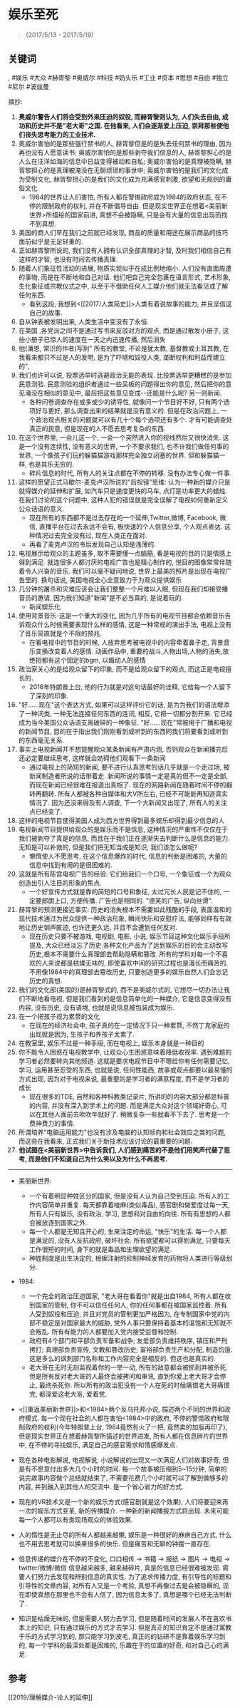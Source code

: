 # 娱乐至死

> (2017/5/13 - 2017/5/19)


## 关键词
, #娱乐 #大众 #赫胥黎 #奥威尔 #科技 #奶头乐 #工业 #资本 #思想 #自由 #独立 #尼尔 #波兹曼

摘抄:

1. **奥威尔警告人们将会受到外来压迫的奴役, 而赫胥黎则认为, 人们失去自由, 成功和历史并不是"老大哥"之国. 在他看来, 人们会逐渐爱上压迫, 崇拜那些使他们丧失思考能力的工业技术.**
2. 奥威尔害怕的是那些强行禁书的人, 赫胥黎但是的是失去任何禁书的理由, 因为再也没有人愿意读书; 奥威尔害怕的是那些剥夺我们信息的人, 赫胥黎担心的是人么在汪洋如海的信息中日益变得被动和自私; 奥威尔害怕的是真理被隐瞒, 赫胥黎担心的是真理被淹没在无聊烦琐的事世中; 奥威尔害怕的是我们的文化成为受制文化, 赫胥黎担心的是我们的文化成为充满感官刺激, 欲望和无规则的庸俗文化
    * 1984的世界让人们害怕, 所有人都在警惕政府成为1984的政府状态, 在不停的限制政府的权利, 并在不断倡导自由. 但是现实世界正在想着<美丽新世界>所描绘的国家前进, 真想不会被隐瞒, 只是会有大量的信息出现而找不到真想.
3. 美国的商人们早在我们之前就已经发现, 商品的质量和用途在展示商品的技巧面前似乎是无足轻重的.
4. 正如赫胥黎所说的, 我们没有人拥有认识全部真理的才智, 及时我们相信自己有这样的才智, 也没有时间去传播真理.
5. 随着人们象征性活动的进展, 物质实现似乎在成比例地缩小. 人们没有直面周遭的事物, 而是在不断地和自己对话. 他们吧自己完全包裹在语言形式, 艺术形象, 生化象征或宗教仪式之中, 以至于不借助任何人工媒介他们就无法看见或了解任何东西.
    * 看到这段, 我想到<[[2017/人类简史]]>人类有着说故事的能力, 并且坚信这自己的故事.
6. 自从钟表被发明出来, 人类生活中变没有了永恒.
7. 在美国 ,各党派之间不是通过写书来反驳对方的观点, 而是通过散发小册子, 这些小册子已惊人的速度在一天之内迅速传播, 然后消失
8. 他(潘恩, 常识的作者)写到" 所有的教堂, 不论是犹太教, 基督教或土耳其教, 在我看来都只不过是人的发明, 是为了吓唬和奴役人类, 垄断权利和利益而建立的",
9. 我们也许可以说, 投票选举时逃避政治无能的表现. 比投票选举更糟糕的是参加民意测验. 民意测验的组织者通过一些呆板的问题得出你的意见, 然后把你的意见淹没在相似的意见中, 最后把这些意见变成--还能是什么呢? 另一则新闻.
    * 各种问卷调查存在或多或少的诱导性, 就像问一个节目好不好, 只有两个选项好与更好, 那么调查出来的结果就是没有意义的. 但是在政治问题上, 一个政治观点相关的问题就可以有几十个每个选项还有多个. 才有可能调查处真正的民意, 但是现在的人不愿去思考复杂的东西.
10. 在这个世界里, 一会儿这一个, 一会一个突然进入你的视线然后又很快消失. 这是一个没有连续性, 没有意义的世界, 一个不要求我们, 也不许我们做任何事的世界, 一个像孩子们玩的躲猫猫游戏那样完全独立闭塞的世界. 但和躲猫猫一样, 也是其乐无穷的.
    * 碎片信息的时代, 所有人的关注点都在不停的转移. 没有办法专心做一件事.
11. 这样的愿望正式马歇尔-麦克卢汉所说的"后视镜"思维: 认为一种新的媒介只是就得媒介的延伸和扩展, 如汽车只是速度更快的马车, 点灯是功率更大的蜡烛. 在我们讨论的这个问题中, 这种人犯的错误就是完全误解了电视如何重新定义公众话语的意义.
    * 现在所有的东西都不是过去存在的一个延伸,Twitter,微博, Facebook, 微信, 直播平台在过去永远不会有, 极快速的个人信息分享, 个人观点表达. 这种情况过去完全没有过, 现在人类正在面对.
    * 再看了麦克卢汉的书后发现自己认知是浅薄的.
12. 电视展示给观众的主题虽多, 取不需要懂一点脑筋, 看是电视的目的只是情感上得到满足. 就连很多人都讨厌的电视广告也是精心制作的, 悦目的图像常常伴随着令人兴奋的音乐. 我们可以毫不疑问地说, 世界上最美的照片是出现在电视广告里的. 换句话说, 美国电视全心全意致力于为观众提供娱乐
13. 几分钟的屠杀和灾难应该会让我们整整一个月难以入眠, 但现在我们却接受播音员的邀请, 因为我们知道"新闻"是不必当真的, 是说着玩的.
    * 新闻娱乐化
14. 使用背景音乐-这是一个重大的变化, 因为几乎所有的电视节目都会依赖音乐告诉观众什么时候需要表现什么样的感情, 这是一种常规的演出手法, 电视上没有了音乐简直就是个不限的预兆.
    * 在看电视中的节目的时候, 人放弃思考被电视中的内容牵着鼻子走, 背景音乐变换改变着人的感情. 动画作品中, 重要的战斗,人物出场,人物的消失,放绝招都有这个固定的bgm, 以煽动人的感情
15. 政治家关心的是给观众留下的印象, 而不是给观众留下的观点, 而这正是电视擅长的.
    * 2016年特朗普上台, 他的行为就是对这句话最好的诠释, 它给每一个人留下了深刻的印象.
16. "好......现在"这个表达方式, 如果可以这样评价它的话, 是为为我们的语法增添了一种词类, 一种无法连接任何东西的连词, 相反, 它把一切都分割开来. 它已经成为当今美国公众话语支离破碎的一种象征. "好......现在"常被用于广播和电视的新闻节目, 目的在于指出我们刚刚看到或听到的东西同我们将要看到或听到的东西毫无关系.
17. 事实上电视新闻并不想提醒观众某条新闻有严肃内涵, 否则观众在新闻播完后还必定要继续思考, 这样就会妨碍他们观看下一条新闻
    * 通过电视上的简短的新闻, 要不进行认真思考的话几乎就是一个走过场, 被新闻制造者所说的话带着走. 新闻所说的事情一定是真的但不一定是全部, 而现在新闻已经很难在报道出真相了. 现在的网路新闻在随着时间不停的翻转再翻转. 所有人都被各种自媒体和大V所左右, 已经不可能能再知道真实情况了. 因为还没来得及有人调查, 下一个大新闻又出现了, 所有人的关注点已经变了.
18. 这样的电视节目使得美国人成为西方世界得到最多娱乐却得到最少信息的人
19. 电视新闻节目提供给观众的是娱乐而不是信息, 这种情况的严重性不仅仅在于我们被剥夺了真是的信息, 而且在于我们正在逐渐失去判断什么是信息的能力. 无知是可以补救的, 但是我们把无知当成是知识, 我们该怎么做呢?
    * 懒惰使人不愿思考, 在这个信息爆炸的时代, 信息的判断是困难的, 大量的信息中找到有用的是很困难的.
20. 这就是所有陈宫电视广告的经验: 它们给我们一个口号, 一个象征或一个为观众创造出引人注目的形象的焦点.
    * 一个好宣传方式就是靠的简短的口号和象征, 太过冗长人民是记不住的, 一定要郎朗上口, 方便传播. 广告也是相同的. "德芙的广告, 纵向丝滑".
21. 赫胥黎的预测更接近事实: 历史的消失根本不需要如此残酷的手段, 表面温和的现代技术通过为民众提供一种政治形象, 瞬间快乐和安慰疗法, 能够同样有有效地让历史销声匿迹, 也许还更久远, 并且不会遭到任何反对.
    * 现在历史只要不被游戏, 电视剧, 电影, 小说, 娱乐节目这种文化娱乐手段所提及, 大众已经淡忘了历史.各种文化产品为了达到娱乐的目的会主动改写历史,根本不需要什么真理部去帮助隐瞒和篡改.  所有的学科对每一个不喜欢的人来说都是枯燥无味的, 即使喜欢中间的研究过程也是漫长而痛苦的. 不用像1984中的真理部去篡改历史, 只要创造更多的娱乐自然人们会忘记历史的真想.
22. 我们的文化部(美国的)是赫胥黎式的, 而不是奥威尔式的, 它想尽一切办法让我们不断地看电视, 但是我们看到的是信息简单化的一种媒介, 它是信息变得没有内容, 没有历史, 没有语境, 也就是说信息被包装成为娱乐.
23. 在一个把孩子视为累赘的文化
    * 在现在的经济社会中, 孩子真的在一定情况下只一种累赘, 不然丁克家庭的出现就是因为, 生孩子和养孩子太累了.
24. 在教室里, 娱乐不过是一种手段, 而在电视上, 娱乐本身就是一种目的
25. 你不能令人困惑在电视教学中, 让观众心生困惑意味着降低收视率. 遇到难题的学习者必然要转向其他频道. 这就是要求电视节目中不嗯给你有任何需要记忆, 学习, 运用甚至忍受的东西, 也就是说, 任何性能西, 故事或观点都要以最易懂的方式出现, 因为对于电视来说, 最重要的是学习者的满意程度, 而不是学习者的成长
    * 现在很多的TDE, 自然和各种科教类记录片, 所讲的的内容大部分都是科普的内容, 并没有深入到学术上的问题. 而是满足大众对这个领域好奇心, 可以在其他人面前去吹吹牛就好了. 稍微复杂一些就看不下去了. 思考是一个费神费力的事情.
26. 所谓培养"电脑运用能力"也没有涉及电脑的认知倾向和社会效应之类的问题, 而这些在我看来, 正式我们关于新技术应该讨论的最重要的问题.
27. **他试图在<美丽新世界>中告诉我们, 人们感到痛苦的不是他们用笑声代替了思考, 而是他们不知道自己为什么笑以及为什么不再思考.**


---

* 美丽新世界:
    * 一个有着明显种姓区分的国家, 但是没有人认为自己受到压迫. 所有人的工作内容简单并重复. 每天都靠着唆麻(类似毒品), 感官剧和做爱度过每一天, 所有人只有娱乐, 没有政治, 学习, 思想和对自由的向往. 所有有思想的人都会被放逐到国家之外.
    * 每一个人都是无知且开心的, 生来注定的命运, "快乐"的生活. 每一个人都是满足的, 没有人反抗政府, 破坏社会. 所有欲望都可以得到满足, 只要每天工作很短的时间, 身下的就是毒品和生理欲望的满足.
    * 种姓制度是出生决定的, 根据注射的抑制神经发育的药物将人类进行等级划分.
* 1984:
    * 一个完全的政治压迫国家, "老大哥在看着你"就是出自1984, 所有人都在收到国家的管制, 你不可以信任任何人, 你的任何事都在被国家监控着. 所有人受到奴役和压迫, 并且对党员的管制更加严格因为, 在专制国家中党的内部不稳定是对国家最大的威胁, 党外人事只要保持着基本的温饱和无知就不会叛乱. 所有有能力的人都要加入党内接受监督和控制.
    * 政府有4个部门和平部负责军备和战争; 友爱部负责维持秩序, 镇压和严刑拷打; 真理部负责宣传, 文教和篡改历史; 富裕部负责生产和分配, 制造饥饿. 这是多么的讽刺部门名称和工作内容完全是相反的. 但这也是真实的.
    * 老大哥在无时无刻监视着你的一举一动, 所有的敌意都会被抓到并被杀死. 但是所有反对老大哥的人最终会被拷问和审讯, 直到你爱上老大哥才会停止, 最终杀死你. 所以所有的政治犯没有一个人在死的时候痛恨老大哥痛恨党, 都深爱这老大哥, 爱着党.

* <[[重返美丽新世界]]>和<1984>两个反乌托邦小说, 描述两个不同的世界和政府模式. 每一个现在社会的人都在害怕<1984>中的政府, 不停的警惕政府和限制政府的权利(今年特朗普上台, 1984竟然有火了一把, 竟然卖的加版再印了), 但是现实世界正在想着赫胥黎所描述的世界进发, 所有人都在信息碎片的世界中, 在不停的寻找娱乐, 满足自己的感官需求和情感爆发点.
* 现在各种电影解说, 电视解说, 小说解说的出现又一次满足人们对故事好奇, 但是有不愿意付出多大几个小时的时间. 每一个故事被压缩到5\~15分钟, 简单的说完故事内容做个总结就结束了, 不需要花费几个小时就可以了解到做够多的内容, 并到融入到其他人的交流中. 是一个省心省力的好方式.
* 现在的VR技术又是一个新的娱乐方式(感官剧就是这个效果), 人们将要迎来再一次的娱乐方式变革, 新的传播媒介. 一种新的新闻播报方式将出现. 未来可能每一个人都可以有类现场观众的体验效果.
* 人的惰性是无止尽的所有人都越来越懒, 娱乐是一种很好的麻痹自己方式, 什么也不用去思考就可以换来很多的快乐. 但是痛苦和无聊的钟摆一直存在.
* 信息传递的媒介在不停的不变化, 口口相传 -> 书籍 -> 报纸 -> 图片 -> 电视 -> twitter/微博/微信 信息越来越多, 越来越碎片, 真是的信息已经很难被发现. 需要人们努力去发现和辨别信息的真实性. 为了追求传播力度, 有引导性的标题和引导性的文章内容, 对所有人又是一个考验, 真想不再像过去是会被隐瞒的, 现在即使真想在那里也不会有人信了, 因为信息太多了, 真想是哪个已经无法判断了.
* 知识是枯燥无味的, 但是需要人努力去学习, 但是随着时间的发展人不在喜欢书本上的知识, 只有通过娱乐的方式才去学习. 但是真正的知识肯定不是通过寓教于乐的方式学习到的, 那只能学习到皮毛, 真正的的钻研不是靠着娱乐学习到的, 每一个学科的最深处都是困难的, 乐趣在于的位置的好奇, 和对自己心的满足.


## 参考

[[2019/理解媒介-论人的延伸]]
